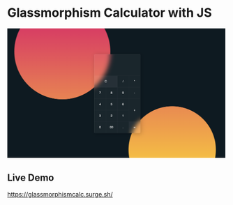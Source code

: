 #  Glassmorphism Calculator with JS

<img src="screenshot.png" alt="screenshot" width="500" >

## Live Demo
https://glassmorphismcalc.surge.sh/






